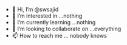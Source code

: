- 👋 Hi, I’m @swsajid
- 👀 I’m interested in ...nothing
- 🌱 I’m currently learning ...nothing
- 💞️ I’m looking to collaborate on ...everything
- 📫 How to reach me ... nobody knows

<!---
swsajid/swsajid is a ✨ special ✨ repository because its `README.md` (this file) appears on your GitHub profile.
You can click the Preview link to take a look at your changes.
--->
